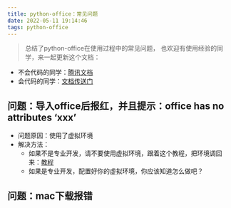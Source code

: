 ```yaml
---
title: python-office：常见问题
date: 2022-05-11 19:14:46
tags: python-office
---
```


> 总结了python-office在使用过程中的常见问题，
也欢迎有使用经验的同学，来一起更新这个文档：
- 不会代码的同学：[腾讯文档](https://docs.qq.com/sheet/DYVNvUUhlZUFHeXVY)
- 会代码的同学：[文档传送门](https://gitee.com/CoderWanFeng/python4office.cn/blob/main/hexo/hexo/source/_posts/python-office/python-office-qaq.md)

## 问题：导入office后报红，并且提示：office has no attributes ‘xxx’
- 问题原因：使用了虚拟环境
- 解决方法：
    - 如果不是专业开发，请不要使用虚拟环境，跟着这个教程，把环境调回来：[教程](https://www.bilibili.com/video/BV1Q44y1u7rV) 
    - 如果是专业开发，配置好你的虚拟环境，你应该知道怎么做吧？

## 问题：mac下载报错
